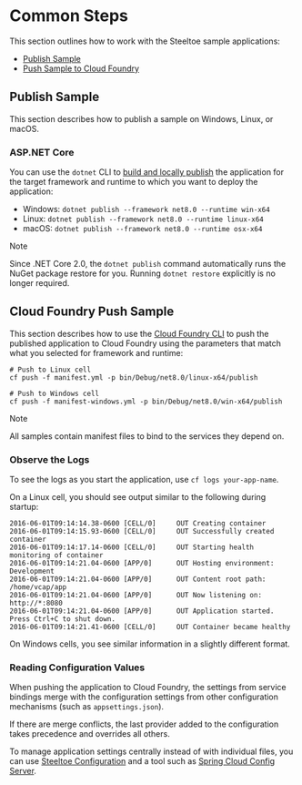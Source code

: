 # Common Steps

This section outlines how to work with the Steeltoe sample applications:

* [Publish Sample](#publish-sample)
* [Push Sample to Cloud Foundry](#cloud-foundry-push-sample)

## Publish Sample

This section describes how to publish a sample on Windows, Linux, or macOS.

### ASP.NET Core

You can use the `dotnet` CLI to [build and locally publish](https://learn.microsoft.com/dotnet/core/tools/dotnet-publish) the application for the target framework and runtime to which you want to deploy the application:

* Windows: `dotnet publish --framework net8.0 --runtime win-x64`
* Linux: `dotnet publish --framework net8.0 --runtime linux-x64`
* macOS: `dotnet publish --framework net8.0 --runtime osx-x64`

> [!NOTE]
> Since .NET Core 2.0, the `dotnet publish` command automatically runs the NuGet package restore for you. Running `dotnet restore` explicitly is no longer required.

## Cloud Foundry Push Sample

This section describes how to use the [Cloud Foundry CLI](https://docs.cloudfoundry.org/cf-cli/install-go-cli.html) to push the published application to Cloud Foundry using the parameters that match what you selected for framework and runtime:

```shell
# Push to Linux cell
cf push -f manifest.yml -p bin/Debug/net8.0/linux-x64/publish

# Push to Windows cell
cf push -f manifest-windows.yml -p bin/Debug/net8.0/win-x64/publish
```

> [!NOTE]
> All samples contain manifest files to bind to the services they depend on.

### Observe the Logs

To see the logs as you start the application, use `cf logs your-app-name`.

On a Linux cell, you should see output similar to the following during startup:

```shell
2016-06-01T09:14:14.38-0600 [CELL/0]     OUT Creating container
2016-06-01T09:14:15.93-0600 [CELL/0]     OUT Successfully created container
2016-06-01T09:14:17.14-0600 [CELL/0]     OUT Starting health monitoring of container
2016-06-01T09:14:21.04-0600 [APP/0]      OUT Hosting environment: Development
2016-06-01T09:14:21.04-0600 [APP/0]      OUT Content root path: /home/vcap/app
2016-06-01T09:14:21.04-0600 [APP/0]      OUT Now listening on: http://*:8080
2016-06-01T09:14:21.04-0600 [APP/0]      OUT Application started. Press Ctrl+C to shut down.
2016-06-01T09:14:21.41-0600 [CELL/0]     OUT Container became healthy
```

On Windows cells, you see similar information in a slightly different format.

### Reading Configuration Values

When pushing the application to Cloud Foundry, the settings from service bindings merge with the configuration settings from other configuration mechanisms (such as `appsettings.json`).

If there are merge conflicts, the last provider added to the configuration takes precedence and overrides all others.

To manage application settings centrally instead of with individual files, you can use [Steeltoe Configuration](../configuration/index.md) and a tool such as [Spring Cloud Config Server](https://github.com/spring-cloud/spring-cloud-config).
